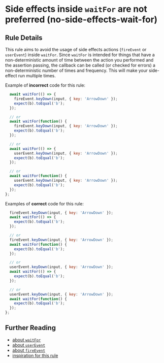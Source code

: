 # Side effects inside `waitFor` are not preferred (no-side-effects-wait-for)

## Rule Details

This rule aims to avoid the usage of side effects actions (`fireEvent` or `userEvent`) inside `waitFor`.
Since `waitFor` is intended for things that have a non-deterministic amount of time between the action you performed and the assertion passing,
the callback can be called (or checked for errors) a non-deterministic number of times and frequency.
This will make your side-effect run multiple times.

Example of **incorrect** code for this rule:

```js
  await waitFor(() => {
    fireEvent.keyDown(input, { key: 'ArrowDown' });
    expect(b).toEqual('b');
  });

  // or
  await waitFor(function() {
    fireEvent.keyDown(input, { key: 'ArrowDown' });
    expect(b).toEqual('b');
  });

  // or
  await waitFor(() => {
    userEvent.keyDown(input, { key: 'ArrowDown' });
    expect(b).toEqual('b');
  });

  // or
  await waitFor(function() {
    userEvent.keyDown(input, { key: 'ArrowDown' });
    expect(b).toEqual('b');
  });
};
```

Examples of **correct** code for this rule:

```js
  fireEvent.keyDown(input, { key: 'ArrowDown' });
  await waitFor(() => {
    expect(b).toEqual('b');
  });

  // or
  fireEvent.keyDown(input, { key: 'ArrowDown' });
  await waitFor(function() {
    expect(b).toEqual('b');
  });

  // or
  userEvent.keyDown(input, { key: 'ArrowDown' });
  await waitFor(() => {
    expect(b).toEqual('b');
  });

  // or
  userEvent.keyDown(input, { key: 'ArrowDown' });
  await waitFor(function() {
    expect(b).toEqual('b');
  });
};
```

## Further Reading

- [about `waitFor`](https://testing-library.com/docs/dom-testing-library/api-async#waitfor)
- [about `userEvent`](https://github.com/testing-library/user-event)
- [about `fireEvent`](https://testing-library.com/docs/dom-testing-library/api-events)
- [inspiration for this rule](https://kentcdodds.com/blog/common-mistakes-with-react-testing-library#performing-side-effects-in-waitfor)
